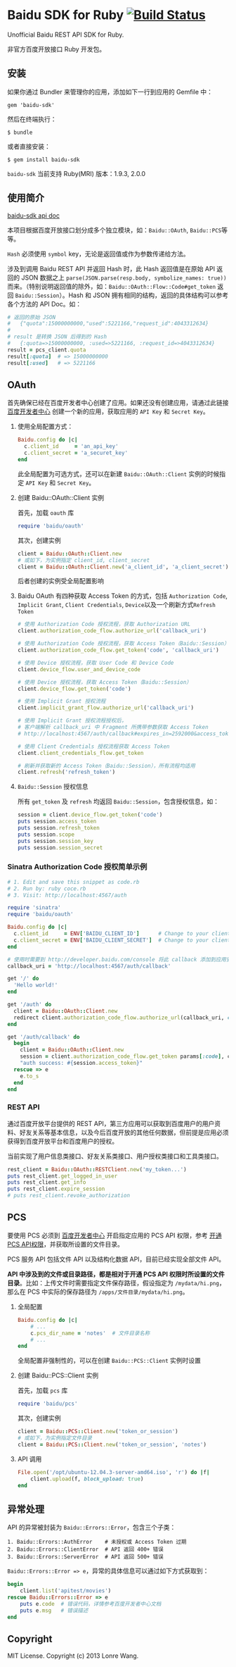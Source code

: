# Baidu SDK for Ruby [![Build Status](https://travis-ci.org/lonre/baidu-sdk-ruby.png?branch=master)](https://travis-ci.org/lonre/baidu-sdk-ruby)

Unofficial Baidu REST API SDK for Ruby.

非官方百度开放接口 Ruby 开发包。

## 安装

如果你通过 Bundler 来管理你的应用，添加如下一行到应用的 Gemfile 中：

    gem 'baidu-sdk'

然后在终端执行：

    $ bundle

或者直接安装：

    $ gem install baidu-sdk

`baidu-sdk` 当前支持 Ruby(MRI) 版本：1.9.3, 2.0.0

## 使用简介
[baidu-sdk api doc](http://rubydoc.info/gems/baidu-sdk/frames)

本项目根据百度开放接口划分成多个独立模块，如：`Baidu::OAuth`, `Baidu::PCS`等等。

`Hash` 必须使用 `symbol` key，无论是返回值或作为参数传递给方法。

涉及到调用 Baidu REST API 并返回 Hash 时，此 Hash 返回值是在原始 API 返回的 JSON 数据之上 `parse(JSON.parse(resp.body, symbolize_names: true))` 而来。（特别说明返回值的除外，如：`Baidu::OAuth::Flow::Code#get_token` 返回 `Baidu::Session`）。Hash 和 JSON 拥有相同的结构，返回的具体结构可以参考各个方法的 API Doc。如：

```ruby
# 返回的原始 JSON
#   {"quota":15000000000,"used":5221166,"request_id":4043312634}
#
# result 是转换 JSON 后得到的 Hash
#   {:quota=>15000000000, :used=>5221166, :request_id=>4043312634}
result = pcs_client.quota
result[:quota]  # => 15000000000
result[:used]   # => 5221166
```

## OAuth
首先确保已经在百度开发者中心创建了应用。如果还没有创建应用，请通过此链接 [百度开发者中心](http://developer.baidu.com/console) 创建一个新的应用，获取应用的 `API Key` 和 `Secret Key`。

1. 使用全局配置方式：

    ```ruby
    Baidu.config do |c|
      c.client_id     = 'an_api_key'
      c.client_secret = 'a_securet_key'
    end
    ```
    此全局配置为可选方式，还可以在新建 `Baidu::OAuth::Client` 实例的时候指定 `API Key` 和 `Secret Key`。

2. 创建 Baidu::OAuth::Client 实例

    首先，加载 `oauth` 库

    ```ruby
    require 'baidu/oauth'
    ```
    其次，创建实例

    ```ruby
    client = Baidu::OAuth::Client.new
    # 或如下，为实例指定 client_id, client_secret
    client = Baidu::OAuth::Client.new('a_client_id', 'a_client_secret')
    ```
    后者创建的实例受全局配置影响

3. Baidu OAuth 有四种获取 Access Token 的方式，包括 `Authorization Code`, `Implicit Grant`, `Client Credentials`, `Device`以及一个刷新方式`Refresh Token`

    ```ruby
    # 使用 Authorization Code 授权流程，获取 Authorization URL
    client.authorization_code_flow.authorize_url('callback_uri')

    # 使用 Authorization Code 授权流程，获取 Access Token（Baidu::Session）
    client.authorization_code_flow.get_token('code', 'callback_uri')

    # 使用 Device 授权流程，获取 User Code 和 Device Code
    client.device_flow.user_and_device_code

    # 使用 Device 授权流程，获取 Access Token（Baidu::Session）
    client.device_flow.get_token('code')

    # 使用 Implicit Grant 授权流程
    client.implicit_grant_flow.authorize_url('callback_uri')

    # 使用 Implicit Grant 授权流程授权后，
    # 客户端解析 callback_uri 中 Fragment 所携带参数获取 Access Token
    # http://localhost:4567/auth/callback#expires_in=2592000&access_token=3.c79b45...

    # 使用 Client Credentials 授权流程获取 Access Token
    client.client_credentials_flow.get_token

    # 刷新并获取新的 Access Token（Baidu::Session），所有流程均适用
    client.refresh('refresh_token')
    ```

4. `Baidu::Session` 授权信息

    所有 `get_token` 及 `refresh` 均返回 `Baidu::Session`，包含授权信息，如：

    ```ruby
    session = client.device_flow.get_token('code')
    puts session.access_token
    puts session.refresh_token
    puts session.scope
    puts session.session_key
    puts session.session_secret
    ```

### Sinatra Authorization Code 授权简单示例

```ruby
# 1. Edit and save this snippet as code.rb
# 2. Run by: ruby coce.rb
# 3. Visit: http://localhost:4567/auth

require 'sinatra'
require 'baidu/oauth'

Baidu.config do |c|
  c.client_id     = ENV['BAIDU_CLIENT_ID']      # Change to your client_id
  c.client_secret = ENV['BAIDU_CLIENT_SECRET']  # Change to your client_secret
end

# 使用时需要到 http://developer.baidu.com/console 将此 callback 添加到应用安全设置中
callback_uri = 'http://localhost:4567/auth/callback'

get '/' do
  'Hello world!'
end

get '/auth' do
  client = Baidu::OAuth::Client.new
  redirect client.authorization_code_flow.authorize_url(callback_uri, confirm_login: true)
end

get '/auth/callback' do
  begin
    client = Baidu::OAuth::Client.new
    session = client.authorization_code_flow.get_token params[:code], callback_uri
    "auth success: #{session.access_token}"
  rescue => e
    e.to_s
  end
end
```

### REST API
通过百度开放平台提供的 REST API，第三方应用可以获取到百度用户的用户资料、好友关系等基本信息，以及今后百度开放的其他任何数据，但前提是应用必须获得到百度开放平台和百度用户的授权。

当前实现了用户信息类接口、好友关系类接口、用户授权类接口和工具类接口。

```ruby
rest_client = Baidu::OAuth::RESTClient.new('my_token...')
puts rest_client.get_logged_in_user
puts rest_client.get_info
puts rest_client.expire_session
# puts rest_client.revoke_authorization
```

## PCS
要使用 PCS 必须到 [百度开发者中心](http://developer.baidu.com/console) 开启指定应用的 PCS API 权限，参考 [开通PCS API权限](http://developer.baidu.com/wiki/index.php?title=docs/pcs/guide/api_approve)，并获取所设置的文件目录。

PCS 服务 API 包括文件 API 以及结构化数据 API，目前已经实现全部文件 API。

**API 中涉及到的文件或目录路径，都是相对于开通 PCS API 权限时所设置的文件目录**。比如：上传文件时需要指定文件保存路径，假设指定为 `/mydata/hi.png`，那么在 PCS 中实际的保存路径为 `/apps/文件目录/mydata/hi.png`。

1. 全局配置

    ```ruby
    Baidu.config do |c|
        # ...
        c.pcs_dir_name = 'notes'  # 文件目录名称
        # ...
    end
    ```
    全局配置非强制性的，可以在创建 `Baidu::PCS::Client` 实例时设置

2. 创建 Baidu::PCS::Client 实例

    首先，加载 `pcs` 库

    ```ruby
    require 'baidu/pcs'
    ```
    其次，创建实例

    ```ruby
    client = Baidu::PCS::Client.new('token_or_session')
    # 或如下，为实例指定文件目录
    client = Baidu::PCS::Client.new('token_or_session', 'notes')
    ```

3. API 调用

    ```ruby
    File.open('/opt/ubuntu-12.04.3-server-amd64.iso', 'r') do |f|
        client.upload(f, block_upload: true)
    end
    ```

## 异常处理
API 的异常被封装为 `Baidu::Errors::Error`，包含三个子类：

```
1. Baidu::Errors::AuthError    # 未授权或 Access Token 过期
2. Baidu::Errors::ClientError  # API 返回 400+ 错误
3. Baidu::Errors::ServerError  # API 返回 500+ 错误
```

`Baidu::Errors::Error => e`，异常的具体信息可以通过如下方式获取到：

```ruby
begin
    client.list('apitest/movies')
rescue Baidu::Errors::Error => e
    puts e.code  # 错误代码，详情参考百度开发者中心文档
    puts e.msg   # 错误描述
end
```

## Copyright
MIT License. Copyright (c) 2013 Lonre Wang.
